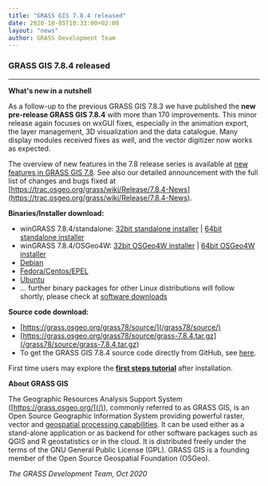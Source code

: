 ```yaml
---
title: "GRASS GIS 7.8.4 released"
date: 2020-10-05T10:33:00+02:00
layout: "news"
author: GRASS Development Team
---
```


### GRASS GIS 7.8.4 released

------------------------------------------------------------------------
**What's new in a nutshell**

As a follow-up to the previous GRASS GIS 7.8.3 we have published the 
**new pre-release GRASS GIS 7.8.4** with more than 170 improvements. 
This minor release again focuses on wxGUI fixes, especially in the
animation export, the layer management, 3D visualization and the data
catalogue. Many display modules received fixes as well, and the vector
digitizer now works as expected. 

The overview of new features in the 7.8 release series is available at 
[new features in GRASS GIS 7.8](https://trac.osgeo.org/grass/wiki/Grass7/NewFeatures78).
See also our detailed announcement with the full list of changes and 
bugs fixed at 
[https://trac.osgeo.org/grass/wiki/Release/7.8.4-News](https://trac.osgeo.org/grass/wiki/Release/7.8.4-News).

**Binaries/Installer download:**

- winGRASS 7.8.4/standalone: 
  [32bit standalone installer](/grass78/binary/mswindows/native/x86/WinGRASS-7.8.4-1-Setup-x86.exe) \| [64bit standalone installer](/grass78/binary/mswindows/native/x86_64/WinGRASS-7.8.4-1-Setup-x86_64.exe)
- winGRASS 7.8.4/OSGeo4W:
  [32bit OSGeo4W installer](http://download.osgeo.org/osgeo4w/osgeo4w-setup-x86.exe) \| [64bit OSGeo4W installer](http://download.osgeo.org/osgeo4w/osgeo4w-setup-x86_64.exe)
- [Debian](https://tracker.debian.org/pkg/grass)
- [Fedora/Centos/EPEL](https://src.fedoraproject.org/rpms/grass)
- [Ubuntu](https://launchpad.net/~ubuntugis/+archive/ubuntu/ubuntugis-unstable/+packages?field.name_filter=grass)
- ... further binary packages for other Linux distributions will follow shortly, please check at [software downloads](/download/software/index.html#g78x)

**Source code download:**

-   [https://grass.osgeo.org/grass78/source/](/grass78/source/)
-   [https://grass.osgeo.org/grass78/source/grass-7.8.4.tar.gz](/grass78/source/grass-7.8.4.tar.gz)
-   To get the GRASS GIS 7.8.4 source code directly from GitHub, see [here](https://github.com/OSGeo/grass/releases/tag/7.8.4).

First time users may explore the [**first steps tutorial**](/learn/) after
installation.

**About GRASS GIS**

The Geographic Resources Analysis Support System
([https://grass.osgeo.org/](/)), commonly referred to as GRASS GIS, is
an Open Source Geographic Information System providing powerful raster,
vector and [geospatial processing capabilities](https://grass.osgeo.org/learn/overview/).
It can be used either as a stand-alone application or as backend for other
software packages such as QGIS and R geostatistics or in the cloud. It is
distributed freely under the terms of the GNU General Public License (GPL).
GRASS GIS is a founding member of the Open Source Geospatial Foundation (OSGeo).

*The GRASS Development Team, Oct 2020*
